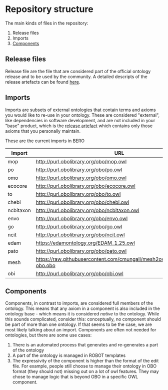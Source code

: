 # Repository structure

The main kinds of files in the repository:

1. Release files
2. Imports
3. [Components](#Components)

## Release files
Release file are the file that are considered part of the official ontology release and to be used by the community. A detailed descripts of the release artefacts can be found [here](https://github.com/INCATools/ontology-development-kit/blob/master/docs/ReleaseArtefacts.md).

## Imports
Imports are subsets of external ontologies that contain terms and axioms you would like to re-use in your ontology. These are considered "external", like dependencies in software development, and are not included in your "base" product, which is the [release artefact](https://github.com/INCATools/ontology-development-kit/blob/master/docs/ReleaseArtefacts.md) which contains only those axioms that you personally maintain.

These are the current imports in BERO

| Import | URL | Type |
| ------ | --- | ---- |
| mop | http://purl.obolibrary.org/obo/mop.owl | None |
| po | http://purl.obolibrary.org/obo/po.owl | None |
| omo | http://purl.obolibrary.org/obo/omo.owl | None |
| ecocore | http://purl.obolibrary.org/obo/ecocore.owl | None |
| to | http://purl.obolibrary.org/obo/to.owl | None |
| chebi | http://purl.obolibrary.org/obo/chebi.owl | None |
| ncbitaxon | http://purl.obolibrary.org/obo/ncbitaxon.owl | None |
| envo | http://purl.obolibrary.org/obo/envo.owl | None |
| go | http://purl.obolibrary.org/obo/go.owl | None |
| ncit | http://purl.obolibrary.org/obo/ncit.owl | custom |
| edam | https://edamontology.org/EDAM_1.25.owl | custom |
| pato | http://purl.obolibrary.org/obo/pato.owl | custom |
| mesh | https://raw.githubusercontent.com/cmungall/mesh2owl/master/mesh-obo.obo | custom |
| obi | http://purl.obolibrary.org/obo/obi.owl | custom |

## Components
Components, in contrast to imports, are considered full members of the ontology. This means that any axiom in a component is also included in the ontology base - which means it is considered _native_ to the ontology. While this sounds complicated, consider this: conceptually, no component should be part of more than one ontology. If that seems to be the case, we are most likely talking about an import. Components are often not needed for ontologies, but there are some use cases:

1. There is an automated process that generates and re-generates a part of the ontology
2. A part of the ontology is managed in ROBOT templates
3. The expressivity of the component is higher than the format of the edit file. For example, people still choose to manage their ontology in OBO format (they should not) missing out on a lot of owl features. They may chose to manage logic that is beyond OBO in a specific OWL component.


